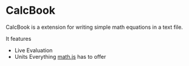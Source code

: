 # CalcBook

CalcBook is a extension for writing simple math equations in a text file.

It features
* Live Evaluation
* Units
Everything [math.js](https://mathjs.org/) has to offer